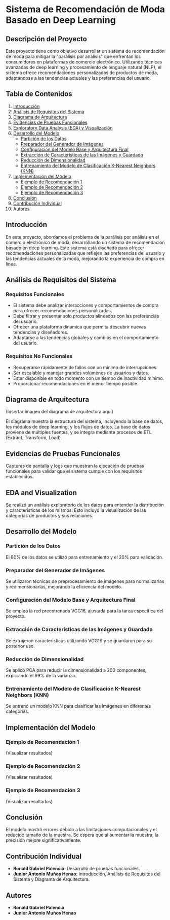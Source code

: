 # Sistema de Recomendación de Moda Basado en Deep Learning

## Descripción del Proyecto

Este proyecto tiene como objetivo desarrollar un sistema de recomendación de moda para mitigar la "parálisis por análisis" que enfrentan los consumidores en plataformas de comercio electrónico. Utilizando técnicas avanzadas de deep learning y procesamiento de lenguaje natural (NLP), el sistema ofrece recomendaciones personalizadas de productos de moda, adaptándose a las tendencias actuales y las preferencias del usuario.

## Tabla de Contenidos

1. [Introducción](#introducción)
2. [Análisis de Requisitos del Sistema](#análisis-de-requisitos-del-sistema)
3. [Diagrama de Arquitectura](#diagrama-de-arquitectura)
4. [Evidencias de Pruebas Funcionales](#evidencias-de-pruebas-funcionales)
5. [Exploratory Data Analysis (EDA) y Visualización](#eda-and-visualization)
6. [Desarrollo del Modelo](#desarrollo-del-modelo)
    - [Partición de los Datos](#partición-de-los-datos)
    - [Preparador del Generador de Imágenes](#preparador-del-generador-de-imagenes)
    - [Configuración del Modelo Base y Arquitectura Final](#configuración-del-modelo-base-y-arquitectura-final)
    - [Extracción de Características de las Imágenes y Guardado](#extracción-de-características-de-las-imágenes-y-guardado)
    - [Reducción de Dimensionalidad](#reducción-de-dimensionalidad)
    - [Entrenamiento del Modelo de Clasificación K-Nearest Neighbors (KNN)](#entrenamiento-del-modelo-de-clasificación-k-nearest-neighbors-knn)
7. [Implementación del Modelo](#implementación-del-modelo)
    - [Ejemplo de Recomendación 1](#ejemplo-de-recomendación-1)
    - [Ejemplo de Recomendación 2](#ejemplo-de-recomendación-2)
    - [Ejemplo de Recomendación 3](#ejemplo-de-recomendación-3)
8. [Conclusión](#conclusión)
9. [Contribución Individual](#contribución-individual)
10. [Autores](#autores)

## Introducción

En este proyecto, abordamos el problema de la parálisis por análisis en el comercio electrónico de moda, desarrollando un sistema de recomendación basado en deep learning. Este sistema está diseñado para ofrecer recomendaciones personalizadas que reflejen las preferencias del usuario y las tendencias actuales de la moda, mejorando la experiencia de compra en línea.

## Análisis de Requisitos del Sistema

### Requisitos Funcionales
- El sistema debe analizar interacciones y comportamientos de compra para ofrecer recomendaciones personalizadas.
- Debe filtrar y presentar solo productos alineados con las preferencias del usuario.
- Ofrecer una plataforma dinámica que permita descubrir nuevas tendencias y diseñadores.
- Adaptarse a las tendencias globales y cambios en el comportamiento del usuario.

### Requisitos No Funcionales
- Recuperarse rápidamente de fallos con un mínimo de interrupciones.
- Ser escalable y manejar grandes volúmenes de usuarios y datos.
- Estar disponible en todo momento con un tiempo de inactividad mínimo.
- Proporcionar recomendaciones en el menor tiempo posible.

## Diagrama de Arquitectura

(Insertar imagen del diagrama de arquitectura aquí)

El diagrama muestra la estructura del sistema, incluyendo la base de datos, los módulos de deep learning, y los flujos de datos. La base de datos proviene de múltiples fuentes, y se integra mediante procesos de ETL (Extract, Transform, Load).

## Evidencias de Pruebas Funcionales

Capturas de pantalla y logs que muestran la ejecución de pruebas funcionales para validar que el sistema cumple con los requisitos establecidos.

## EDA and Visualization

Se realizó un análisis exploratorio de los datos para entender la distribución y características de los mismos. Esto incluyó la visualización de las categorías de productos y sus relaciones.

## Desarrollo del Modelo

### Partición de los Datos
El 80% de los datos se utilizó para entrenamiento y el 20% para validación.

### Preparador del Generador de Imágenes
Se utilizaron técnicas de preprocesamiento de imágenes para normalizarlas y redimensionarlas, mejorando la eficiencia del modelo.

### Configuración del Modelo Base y Arquitectura Final
Se empleó la red preentrenada VGG16, ajustada para la tarea específica del proyecto.

### Extracción de Características de las Imágenes y Guardado
Se extrajeron características utilizando VGG16 y se guardaron para su posterior uso.

### Reducción de Dimensionalidad
Se aplicó PCA para reducir la dimensionalidad a 200 componentes, explicando el 99% de la varianza.

### Entrenamiento del Modelo de Clasificación K-Nearest Neighbors (KNN)
Se entrenó un modelo KNN para clasificar las imágenes en diferentes categorías.

## Implementación del Modelo

### Ejemplo de Recomendación 1
(Visualizar resultados)

### Ejemplo de Recomendación 2
(Visualizar resultados)

### Ejemplo de Recomendación 3
(Visualizar resultados)

## Conclusión

El modelo mostró errores debido a las limitaciones computacionales y el reducido tamaño de la muestra. Se espera que al aumentar la muestra, la precisión mejore significativamente.

## Contribución Individual

- **Ronald Gabriel Palencia**: Desarrollo de pruebas funcionales.
- **Junior Antonio Muños Henao**: Introducción, Análisis de Requisitos del Sistema y Diagrama de Arquitectura.

## Autores

- **Ronald Gabriel Palencia**
- **Junior Antonio Muños Henao**
